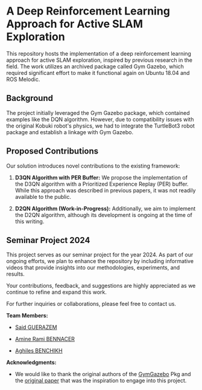 # A Deep Reinforcement Learning Approach for Active SLAM Exploration

This repository hosts the implementation of a deep reinforcement learning approach for active SLAM exploration, inspired by previous research in the field. The work utilizes an archived package called Gym Gazebo, which required significant effort to make it functional again on Ubuntu 18.04 and ROS Melodic.

## Background

The project initially leveraged the Gym Gazebo package, which contained examples like the DQN algorithm. However, due to compatibility issues with the original Kobuki robot's physics, we had to integrate the TurtleBot3 robot package and establish a linkage with Gym Gazebo.

## Proposed Contributions

Our solution introduces novel contributions to the existing framework:

1. **D3QN Algorithm with PER Buffer:**
   We propose the implementation of the D3QN algorithm with a Prioritized Experience Replay (PER) buffer. While this approach was described in previous papers, it was not readily available to the public.

2. **D2QN Algorithm (Work-in-Progress):**
   Additionally, we aim to implement the D2QN algorithm, although its development is ongoing at the time of this writing.

## Seminar Project 2024

This project serves as our seminar project for the year 2024. As part of our ongoing efforts, we plan to enhance the repository by including informative videos that provide insights into our methodologies, experiments, and results.

Your contributions, feedback, and suggestions are highly appreciated as we continue to refine and expand this work.

For further inquiries or collaborations, please feel free to contact us.



**Team Members:**
- [Said GUERAZEM](said.guerazem@g.enp.edu.dz)

- [Amine Rami BENNACER](amine_rami.bennacer@g.enp.edu.dz )

- [Aghiles BENCHIKH](aghiles.benchikh@g.enp.edu.dz)

**Acknowledgments:**
- We would like to thank the original authors of the [GymGazebo](https://github.com/erlerobot/gym-gazebo) Pkg and the [original paper](https://www.mdpi.com/2076-3417/10/23/8386?type=check_update&version=2) that was the inspiration to engage into this project.


